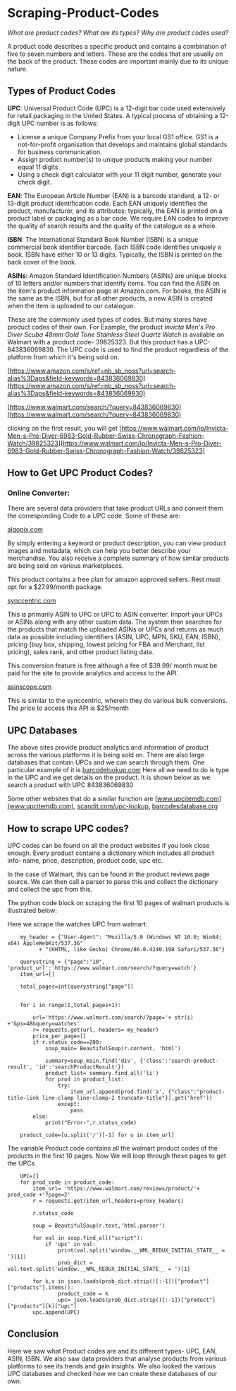 # Scraping-Product-Codes
*What are product codes? What are its types? Why are product codes used?*

A product code describes a specific product and contains a combination of five to seven numbers and letters. These are the codes that are usually on the back of the product. These codes are important mainly due to its unique nature.

## Types of Product Codes

**UPC**:
Universal Product Code (UPC) is a 12-digit bar code used extensively for retail packaging in the United States.
A typical process of obtaining a 12-digit UPC number is as follows:
- License a unique Company Prefix from your local GS1 office. GS1 is a not-for-profit organisation that develops and maintains global standards for business communication.
- Assign product number(s) to unique products making your number equal 11 digits
- Using a check digit calculator with your 11 digit number, generate your check digit.

**EAN**:
The European Article Number (EAN) is a barcode standard, a 12- or 13-digit product identification code. Each EAN uniquely identifies the product, manufacturer, and its attributes;
typically, the EAN is printed on a product label or packaging as a bar code. We require EAN codes to improve the quality of search results and the quality of the catalogue as a
whole.

**ISBN**:
The International Standard Book Number (ISBN) is a unique commercial book identifier barcode. Each ISBN code identifies uniquely a book. ISBN have either 10 or 13 digits.
Typically, the ISBN is printed on the back cover of the book.

**ASINs**:
Amazon Standard Identification Numbers (ASINs) are unique blocks of 10 letters and/or numbers that identify items. You can find the ASIN on the item's product information page at
Amazon.com. For books, the ASIN is the same as the ISBN, but for all other products, a new ASIN is created when the item is uploaded to our catalogue.



These are the commonly used types of codes. But many stores have product codes of their own. For Example, the product *Invicta Men's Pro Diver Scuba 48mm Gold Tone Stainless Steel
Quartz Watch* is available on Walmart with a product code- 39825323. But this product has a UPC-843836069830. The UPC code is used to find the product regardless of the platform 
from which it's being sold on.

[https://www.amazon.com/s/ref=nb_sb_noss?url=search-alias%3Daps&field-keywords=843836069830](https://www.amazon.com/s/ref=nb_sb_noss?url=search-alias%3Daps&field-keywords=843836069830)

[https://www.walmart.com/search/?query=843836069830](https://www.walmart.com/search/?query=843836069830)

clicking on the first result, you will get [https://www.walmart.com/ip/Invicta-Men-s-Pro-Diver-6983-Gold-Rubber-Swiss-Chronograph-Fashion-Watch/39825323](https://www.walmart.com/ip/Invicta-Men-s-Pro-Diver-6983-Gold-Rubber-Swiss-Chronograph-Fashion-Watch/39825323)



## How to Get UPC Product Codes?

### Online Converter:
There are several data providers that take product URLs and convert them the corresponding Code to a UPC code. Some of these are:


[algopix.com](algopix.com)

By simply entering a keyword or product description, you can view product images and metadata, which can help you better describe your merchandise. You also receive a complete
summary of how similar products are being sold on various marketplaces.

This product contains a free plan for amazon approved sellers. Rest must opt for a $27.99/month package.

[synccentric.com](synccentric.com)

This is primarily ASIN to UPC or UPC to ASIN converter. Import your UPCs or ASINs along with any other custom data. The system then searches for the products that match the
uploaded ASINs or UPCs and returns as much data as possible including identifiers (ASIN, UPC, MPN, SKU, EAN, ISBN), pricing (buy box, shipping, lowest pricing for FBA and
Merchant, list pricing), sales rank, and other product listing data.

This conversion feature is free although a fee of $39.99/ month must be paid for the site to provide analytics and access to the API.

[asinscope.com](asinscope.com)

This is similar to the synccentric, wherein they do various bulk conversions. The price to access this API is $25/month

## UPC Databases

The above sites provide product analytics and information of product across the various platforms it is being sold on.
There are also large databases that contain UPCs and we can search through them. One particular example of it is [barcodelookup.com](barcodelookup.com)
Here all we need to do is type in the UPC and we get details on the product. It is shown below as we search a product with UPC 843836069830

Some other websites that do a similar function are [www.upcitemdb.com](www.upcitemdb.com), [scandit.com/upc-lookup](scandit.com/upc-lookup), [barcodesdatabase.org](barcodesdatabase.org)


## How to scrape UPC codes?

UPC codes can be found on all the product websites if you look close enough. Every product contains a dictionary which includes all product info- name, price, description,
product code, upc etc.

In the case of Walmart, this can be found in the product reviews page source. We can then call a parser to parse this and collect the dictionary and collect the upc from this.

The python code block on scraping the first 10 pages of walmart products is illustrated below:

Here we scrape the watches UPC from walmart:

        my_header = {"User-Agent": "Mozilla/5.0 (Windows NT 10.0; Win64; x64) AppleWebKit/537.36"
              + "(KHTML, like Gecko) Chrome/86.0.4240.198 Safari/537.36"}

        querystring = {"page":"10", 'product_url':'https://www.walmart.com/search/?query=watch'}
        item_url=[]

        total_pages=int(querystring["page"])


        for i in range(1,total_pages+1):
    
            url='https://www.walmart.com/search/?page='+ str(i) +'&ps=48&query=watches'
            r= requests.get(url, headers= my_header)
            price_per_page=[]
            if r.status_code==200:
                soup_main= BeautifulSoup(r.content, 'html')
                
                summary=soup_main.find('div', {'class':'search-product-result', 'id':'searchProductResult'})
                product_list= summary.find_all('li')
                for prod in product_list:
                    try:
                        item_url.append(prod.find('a', {"class":"product-title-link line-clamp line-clamp-2 truncate-title"}).get('href'))
                    except:
                        pass
            else:
                print("Error-",r.status_code)

        product_code=[u.split('/')[-1] for u in item_url]
    
The variable Product code contains all the walmart product codes of the products in the first 10 pages. Now We will loop through these pages to get the UPCs

        UPC=[]
        for prod_code in product_code:
            item_url= 'https://www.walmart.com/reviews/product/'+ prod_code +'?page=2'
            r = requests.get(item_url,headers=proxy_headers)

            r.status_code

            soup = BeautifulSoup(r.text,'html.parser')

            for val in soup.find_all("script"):
                if 'upc' in val:
                    print(val.split('window.__WML_REDUX_INITIAL_STATE__ = ')[1])
                    prob_dict = val.text.split('window.__WML_REDUX_INITIAL_STATE__ = ')[1]

            for k,v in json.loads(prob_dict.strip()[:-1])["product"]["products"].items():
                    product_code = k
                    upc= json.loads(prob_dict.strip()[:-1])["product"]["products"][k]["upc"]
            upc.append(UPC)

## Conclusion

Here we saw what Product codes are and its different types- UPC, EAN, ASIN, ISBN. We also saw data providers that analyse products from various platforms to see its trends and
gain insights. We also looked the various UPC databases and checked how we can create these databases of our own. 

